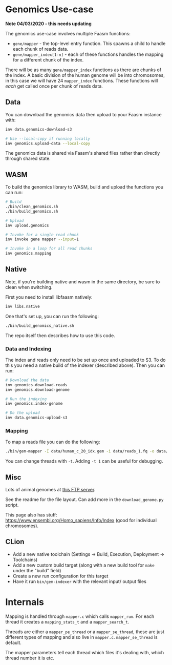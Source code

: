 # Genomics Use-case

**Note 04/03/2020 - this needs updating**

The genomics use-case involves multiple Faasm functions:

- `gene/mapper` - the top-level entry function. This spawns a child to handle each chunk of reads data.
- `gene/mapper_index[1-n]` - each of these functions handles the mapping for a different chunk of the index.

There will be as many `gene/mapper_index` functions as there are chunks of the index. A basic division of the human genome will be into chromosomes, in this case we will have 24 `mapper_index` functions. These functions will _each_ get called once per chunk of reads data.

## Data

You can download the genomics data then upload to your Faasm instance with:

```bash
inv data.genomics-download-s3

# Use --local-copy if running locally
inv genomics.upload-data --local-copy
```

The genomics data is shared via Faasm's shared files rather than directly through shared state.

## WASM

To build the genomics library to WASM, build and upload the functions you can run:

```bash
# Build
./bin/clean_genomics.sh
./bin/build_genomics.sh

# Upload
inv upload.genomics

# Invoke for a single read chunk
inv invoke gene mapper --input=1

# Invoke in a loop for all read chunks
inv genomics.mapping
```

## Native

Note, if you're building native and wasm in the same directory, be sure to clean when switching.

First you need to install libfaasm natively:

```bash
inv libs.native
```

One that's set up, you can run the following:

```bash
./bin/build_genomics_native.sh
```

The repo itself then describes how to use this code.

### Data and Indexing

The index and reads only need to be set up once and uploaded to S3. To do this you need a native build of the indexer (described above). Then you can run:

```bash
# Download the data
inv genomics.download-reads
inv genomics.download-genome

# Run the indexing
inv genomics.index-genome

# Do the upload
inv data.genomics-upload-s3
```

### Mapping

To map a reads file you can do the following:

```bash
./bin/gem-mapper -I data/human_c_20_idx.gem -i data/reads_1.fq -o data/my_output.sam
```

You can change threads with `-t`. Adding `-t 1` can be useful for debugging.

## Misc

Lots of animal genomes at [this FTP server](ftp://ftp-trace.ncbi.nih.gov/genomes/).

See the readme for the file layout. Can add more in the `download_genome.py` script.

This page also has stuff: https://www.ensembl.org/Homo_sapiens/Info/Index (good for individual chromosomes).

## CLion

- Add a new native toolchain (Settings -> Build, Execution, Deployment -> Toolchains)
- Add a new custom build target (along with a new build tool for `make` under the "build" field)
- Create a new run configuration for this target
- Have it run `bin/gem-indexer` with the relevant input/ output files

# Internals

Mapping is handled through `mapper.c` which calls `mapper_run`. For each thread it creates a
`mapping_stats_t` and a `mapper_search_t`.

Threads are either a `mapper_pe_thread` or a `mapper_se_thread`, these are just different
types of mapping and also live in `mapper.c`. `mapper_se_thread` is default.

The mapper parameters tell each thread which files it's dealing with, which thread number
it is etc.

